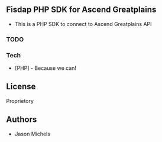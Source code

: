 ## Fisdap PHP SDK for Ascend Greatplains
- This is a PHP SDK to connect to Ascend Greatplains API

### TODO

### Tech

* [PHP] - Because we can!

License
----
Proprietory

Authors
----
- Jason Michels